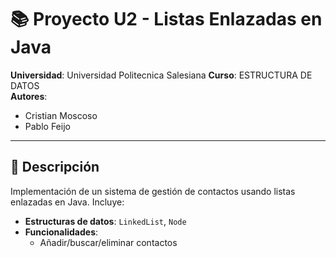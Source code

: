 # 📚 Proyecto U2 - Listas Enlazadas en Java

**Universidad**: Universidad Politecnica Salesiana
**Curso**:  ESTRUCTURA DE DATOS  
**Autores**:  
- Cristian Moscoso  
- Pablo Feijo 

---

## 🚀 Descripción
Implementación de un sistema de gestión de contactos usando listas enlazadas en Java. Incluye:
- **Estructuras de datos**: `LinkedList`, `Node`
- **Funcionalidades**:
  - Añadir/buscar/eliminar contactos
